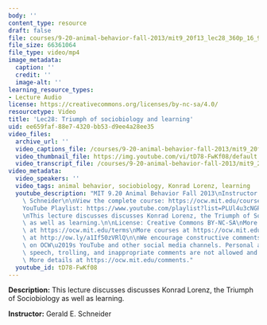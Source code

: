 ```yaml
---
body: ''
content_type: resource
draft: false
file: courses/9-20-animal-behavior-fall-2013/mit9_20f13_lec28_360p_16_9.mp4
file_size: 66361064
file_type: video/mp4
image_metadata:
  caption: ''
  credit: ''
  image-alt: ''
learning_resource_types:
- Lecture Audio
license: https://creativecommons.org/licenses/by-nc-sa/4.0/
resourcetype: Video
title: 'Lec28: Triumph of sociobiology and learning'
uid: ee659faf-88e7-4320-bb53-d9ee4a28ee35
video_files:
  archive_url: ''
  video_captions_file: /courses/9-20-animal-behavior-fall-2013/mit9_20f13_lec28_captions.vtt
  video_thumbnail_file: https://img.youtube.com/vi/tD78-FwKf08/default.jpg
  video_transcript_file: /courses/9-20-animal-behavior-fall-2013/mit9_20f13_lec28_transcript.pdf
video_metadata:
  video_speakers: ''
  video_tags: animal behavior, sociobiology, Konrad Lorenz, learning
  youtube_description: "MIT 9.20 Animal Behavior Fall 2013\nInstructor: Gerald E.\
    \ Schneider\n\nView the complete course: https://ocw.mit.edu/courses/9-20-animal-behavior-fall-2013/\n\
    YouTube Playlist: https://www.youtube.com/playlist?list=PLUl4u3cNGP63TbPEWYEKOq8yAN8mEP_5O\n\
    \nThis lecture discusses discusses Konrad Lorenz, the Triumph of Sociobiology\
    \ as well as learning.\n\nLicense: Creative Commons BY-NC-SA\nMore information\
    \ at https://ocw.mit.edu/terms\nMore courses at https://ocw.mit.edu\nSupport OCW\
    \ at http://ow.ly/a1If50zVRlQ\n\nWe encourage constructive comments and discussion\
    \ on OCW\u2019s YouTube and other social media channels. Personal attacks, hate\
    \ speech, trolling, and inappropriate comments are not allowed and may be removed.\
    \ More details at https://ocw.mit.edu/comments."
  youtube_id: tD78-FwKf08
---
```

**Description:** This lecture discusses discusses Konrad Lorenz, the Triumph of Sociobiology as well as learning.

**Instructor:** Gerald E. Schneider